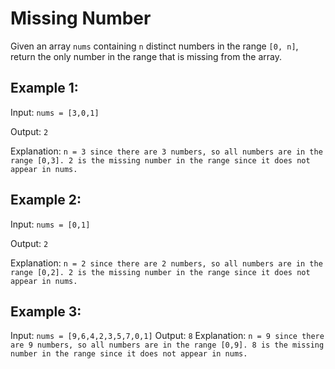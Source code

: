 # Missing Number
Given an array `nums` containing `n` distinct numbers in the range `[0, n]`, return the only number in the range that is missing from the array.


## Example 1:
Input: `nums = [3,0,1]`

Output: `2`

Explanation: `n = 3 since there are 3 numbers, so all numbers are in the range [0,3]. 2 is the missing number in the range since it does not appear in nums.`

## Example 2:
Input: `nums = [0,1]`

Output: `2`

Explanation: `n = 2 since there are 2 numbers, so all numbers are in the range [0,2]. 2 is the missing number in the range since it does not appear in nums.`

## Example 3:
Input: `nums = [9,6,4,2,3,5,7,0,1]`
Output: `8`
Explanation: `n = 9 since there are 9 numbers, so all numbers are in the range [0,9]. 8 is the missing number in the range since it does not appear in nums.`
